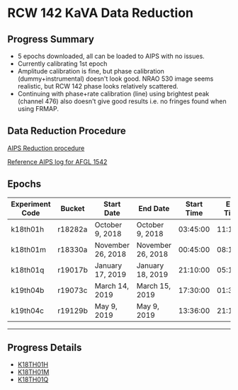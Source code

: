 # RCW 142 KaVA Data Reduction

## Progress Summary

* 5 epochs downloaded, all can be loaded to AIPS with no issues.
* Currently calibrating 1st epoch
* Amplitude calibration is fine, but phase calibration (dummy+instrumental) doesn't look good. NRAO 530 image seems realistic, but RCW 142 phase looks relatively scattered.
* Continuing with phase+rate calibration (line) using brightest peak (channel 476) also doesn't give good results i.e. no fringes found when using FRMAP.

## Data Reduction Procedure

[AIPS Reduction procedure](reduction_procedure.md)

[Reference AIPS log for AFGL 1542](aips_log.old.txt)

## Epochs

| Experiment Code | Bucket | Start Date | End Date | Start Time | End Time | Velocity (km/s) |
| --- | --- | --- | --- | --- | --- | --- |
| k18th01h | r18282a | October 9, 2018 | October 9, 2018 | 03:45:00 | 11:15:00 | 212.4570 |
| k18th01m | r18330a | November 26, 2018 | November 26, 2018 | 00:45:00 | 08:15:00 | 228.4740 |
| k18th01q | r19017b | January 17, 2019 | January 18, 2019 | 21:10:00 | 05:15:00 | 255.2704 |
| k19th04b | r19073c | March 14, 2019 | March 15, 2019 | 17:30:00 | 01:30:00 | 256.8041 |
| k19th04c | r19129b | May 9, 2019 | May 9, 2019 | 13:36:00 | 21:16:00 | 246.0630 |

---

## Progress Details

* [K18TH01H](k18th01h.md)
* [K18TH01M](k18th01m.md)
* [K18TH01Q](k18th01q.md)
